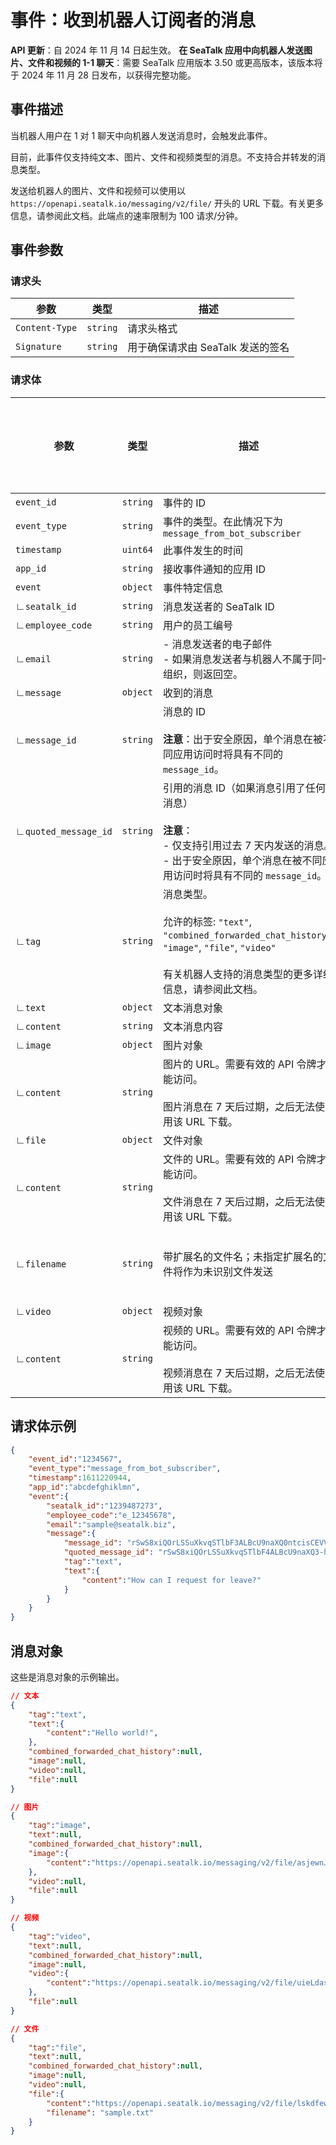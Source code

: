 # 事件：收到机器人订阅者的消息

**API 更新**：自 2024 年 11 月 14 日起生效。
**在 SeaTalk 应用中向机器人发送图片、文件和视频的 1-1 聊天**：需要 SeaTalk 应用版本 3.50 或更高版本，该版本将于 2024 年 11 月 28 日发布，以获得完整功能。

## 事件描述
当机器人用户在 1 对 1 聊天中向机器人发送消息时，会触发此事件。

目前，此事件仅支持纯文本、图片、文件和视频类型的消息。不支持合并转发的消息类型。

发送给机器人的图片、文件和视频可以使用以 `https://openapi.seatalk.io/messaging/v2/file/` 开头的 URL 下载。有关更多信息，请参阅此文档。此端点的速率限制为 100 请求/分钟。

## 事件参数

### 请求头

| 参数 | 类型 | 描述 |
| --- | --- | --- |
| `Content-Type` | `string` | 请求头格式 |
| `Signature` | `string` | 用于确保请求由 SeaTalk 发送的签名 |

### 请求体

| 参数 | 类型 | 描述 | 大小/长度限制 |
| --- | --- | --- | --- |
| `event_id` | `string` | 事件的 ID | |
| `event_type` | `string` | 事件的类型。在此情况下为 `message_from_bot_subscriber` | |
| `timestamp` | `uint64` | 此事件发生的时间 | |
| `app_id` | `string` | 接收事件通知的应用 ID | |
| `event` | `object` | 事件特定信息 | |
| ∟`seatalk_id` | `string` | 消息发送者的 SeaTalk ID | |
| ∟`employee_code` | `string` | 用户的员工编号 | |
| ∟`email` | `string` | - 消息发送者的电子邮件<br>- 如果消息发送者与机器人不属于同一组织，则返回空。 | |
| ∟`message` | `object` | 收到的消息 | |
| ∟`message_id` | `string` | 消息的 ID<br><br>**注意**：出于安全原因，单个消息在被不同应用访问时将具有不同的 `message_id`。 | |
| ∟`quoted_message_id` | `string` | 引用的消息 ID（如果消息引用了任何消息）<br><br>**注意**：<br>- 仅支持引用过去 7 天内发送的消息。<br>- 出于安全原因，单个消息在被不同应用访问时将具有不同的 `message_id`。 | |
| ∟`tag` | `string` | 消息类型。<br><br>允许的标签: `"text"`, `"combined_forwarded_chat_history"`, `"image"`, `"file"`, `"video"`<br><br>有关机器人支持的消息类型的更多详细信息，请参阅此文档。 | |
| ∟`text` | `object` | 文本消息对象 | |
| ∟`content` | `string` | 文本消息内容 | |
| ∟`image` | `object` | 图片对象 | |
| ∟`content` | `string` | 图片的 URL。需要有效的 API 令牌才能访问。<br><br>图片消息在 7 天后过期，之后无法使用该 URL 下载。 | 最大: 250 MB |
| ∟`file` | `object` | 文件对象 | |
| ∟`content` | `string` | 文件的 URL。需要有效的 API 令牌才能访问。<br><br>文件消息在 7 天后过期，之后无法使用该 URL 下载。 | 最大: 250 MB |
| ∟`filename` | `string` | 带扩展名的文件名；未指定扩展名的文件将作为未识别文件发送 | 最大: 100 字符 |
| ∟`video` | `object` | 视频对象 | |
| ∟`content` | `string` | 视频的 URL。需要有效的 API 令牌才能访问。<br><br>视频消息在 7 天后过期，之后无法使用该 URL 下载。 | 最大: 250 MB |

## 请求体示例
```json
{
    "event_id":"1234567",
    "event_type":"message_from_bot_subscriber",
    "timestamp":1611220944,
    "app_id":"abcdefghiklmn",
    "event":{
        "seatalk_id":"1239487273",
        "employee_code":"e_12345678",
        "email":"sample@seatalk.biz",
        "message":{
            "message_id": "rSwS8xiQOrLSSuXkvqSTlbF3ALBcU9naXQ0ntcisCEVVkeK1S6C9cfmo",
            "quoted_message_id": "rSwS8xiQOrLSSuXkvqSTlbF4ALBcU9naXQ3-h_79R6Bg91yP_9rUe7G4",
            "tag":"text",
            "text":{
                "content":"How can I request for leave?"
            }
        }
    }
}
```

## 消息对象
这些是消息对象的示例输出。
```json
// 文本
{
    "tag":"text",
    "text":{
        "content":"Hello world!",
    },
    "combined_forwarded_chat_history":null,
    "image":null,
    "video":null,
    "file":null
}

// 图片
{
    "tag":"image",
    "text":null,
    "combined_forwarded_chat_history":null,
    "image":{
        "content":"https://openapi.seatalk.io/messaging/v2/file/asjewnJHe7dfjsWK8LksdmsMN90JjsdwekjU1efwefscvLKJ"
    },
    "video":null,
    "file":null
}

// 视频
{
    "tag":"video",
    "text":null,
    "combined_forwarded_chat_history":null,
    "image":null,
    "video":{
        "content":"https://openapi.seatalk.io/messaging/v2/file/uieLdasuUWhebwrBksadfjBMSFIUEmwkefjhgjksdJKK8GJSFNsdjk"
    },
    "file":null
}

// 文件
{
    "tag":"file",
    "text":null,
    "combined_forwarded_chat_history":null,
    "image":null,
    "video":null,
    "file":{
        "content":"https://openapi.seatalk.io/messaging/v2/file/lskdfewnOKNFiewbeBKuKEKQW7JWEfjefnqwesdi8JFNekqlkfwqef",
        "filename": "sample.txt"
    }
}
```